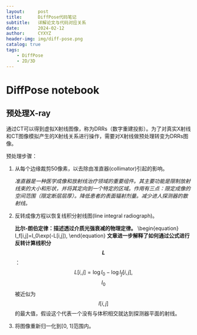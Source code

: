 ```yaml
---
layout:     post
title:      DiffPose代码笔记
subtitle:   详解论文与代码对应关系
date:       2024-02-12
author:     CYXYZ
header-img: img/diff-pose.png
catalog: true
tags:
    - DiffPose
    - 2D/3D
---
```



# DiffPose notebook

## 预处理X-ray

通过CT可以得到虚拟X射线图像，称为DRRs（数字重建投影）。为了对真实X射线和CT图像模拟产生的X射线关系进行操作，需要对X射线做预处理转变为DRRs图像。

预处理步骤：

1. 从每个边缘裁剪50像素，以去除由准直器(collimator)引起的影响。

   *准直器是一种医学成像和放射线治疗领域的重要组件。其主要功能是限制放射线束的大小和形状，并将其定向到一个特定的区域。作用有三点：限定成像的空间范围（限定断层层厚）。降低患者的表面辐射剂量。减少进人探测器的散射线。*

2. 反转成像方程以恢复线积分射线图(line integral radiograph)。

   **比尔-朗伯定律：描述透过介质光强衰减的物理定律。**
   \begin{equation}
   I_f[i,j]=I_0\exp(-L[i,j]),
   \end{equation}
   **文章进一步解释了如何通过公式进行反转计算线积分$$L$$**：
   $$
   L[i,j]=\log I_0-\log I_f[i,j],
   $$
   $$I_0$$被近似为$$I[i,j]$$的最大值，假设这个代表一个没有与体积相交就达到探测器平面的射线。

4. 将图像重新归一化到[0, 1]范围内。

